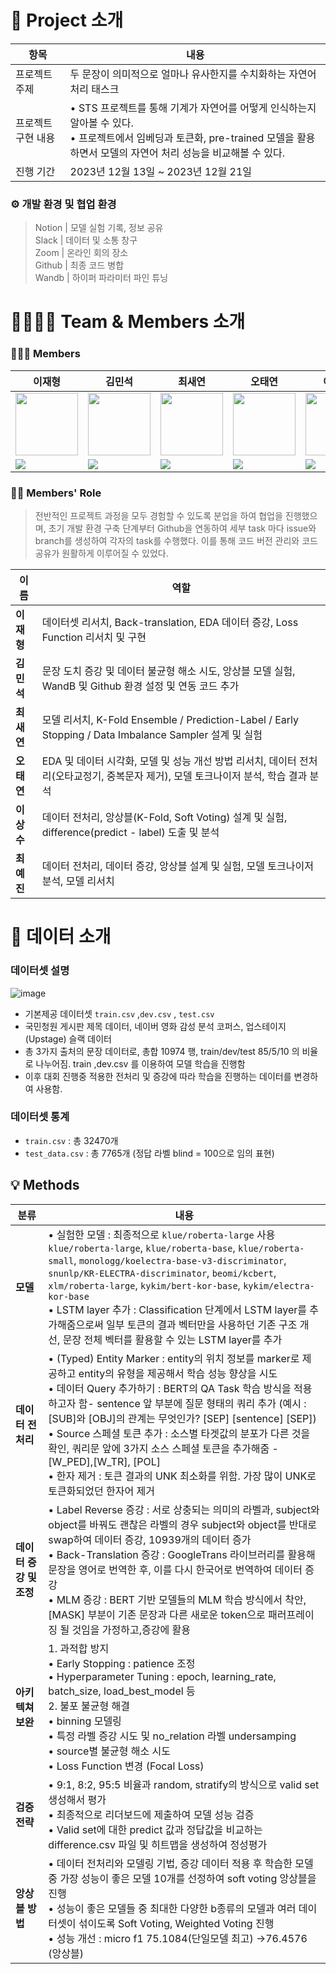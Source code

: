 # **📝 Project 소개**

| 항목 | 내용 |
| --- | --- |
| 프로젝트 주제 | 두 문장이 의미적으로 얼마나 유사한지를 수치화하는 자연어처리 태스크 |
| 프로젝트 구현 내용 | • STS 프로젝트를 통해 기계가 자연어를 어떻게 인식하는지 알아볼 수 있다.<br>• 프로젝트에서 임베딩과 토큰화, pre-trained 모델을 활용하면서 모델의 자연어 처리 성능을 비교해볼 수 있다. |
| 진행 기간 | 2023년 12월 13일 ~ 2023년 12월 21일 |

### ⚙️ 개발 환경 및 협업 환경
> Notion  | 모델 실험 기록, 정보 공유 <br>
Slack     | 데이터 및 소통 창구 <br>
Zoom   | 온라인 회의 장소 <br>
Github  | 최종 코드 병합 <br>
Wandb | 하이퍼 파라미터 파인 튜닝
> 

# **👨‍👩‍👧‍👦 Team & Members** 소개

### 💁🏻‍♂️ Members

| **이재형** | **김민석** | **최새연** | **오태연** | **이상수** | **최예진** |
| --- | --- | --- | --- | --- | --- |
| <img src='https://avatars.githubusercontent.com/u/71856506?v=4' height=100 width=100></img> | <img src='https://avatars.githubusercontent.com/u/63552400?v=4' height=100 width=100></img> | <img src='https://avatars.githubusercontent.com/u/71118045?v=4' height=100 width=100></img> | <img src='https://avatars.githubusercontent.com/u/122765534?v=4' height=100 width=100></img> | <img src='https://github.com/boostcampaitech6/level2-klue-nlp-04/assets/118837517/344540c3-a093-4cb8-a694-61164a7380f8' height=100 width=100></img> | <img src='https://avatars.githubusercontent.com/u/69586041?v=4' height=100 width=100></img> |
|  <a href="https://github.com/jaealways" target="_blank"><img src="https://img.shields.io/badge/Github-black.svg?&style=round&logo=github"/></a> | <a href="https://github.com/maxseats" target="_blank"><img src="https://img.shields.io/badge/Github-black.svg?&style=round&logo=github"/></a> |  <a href="https://github.com/new-open" target="_blank"><img src="https://img.shields.io/badge/Github-black.svg?&style=round&logo=github"/></a> | <a href="https://github.com/ohbigkite" target="https://github.com/ohbigkite"><img src="https://img.shields.io/badge/Github-black.svg?&style=round&logo=github"/></a> | <a href="https://github.com/SangSusu-git" target="_blank"><img src="https://img.shields.io/badge/Github-black.svg?&style=round&logo=github"/></a> | <a href="https://github.com/yeh-jeans" target="_blank"><img src="https://img.shields.io/badge/Github-black.svg?&style=round&logo=github"/></a> |


### 👸🏻 Members' Role

> 전반적인 프로젝트 과정을 모두 경험할 수 있도록 분업을 하여 협업을 진행했으며, 초기 개발 환경 구축 단계부터 Github을 연동하여 세부 task 마다 issue와 branch를 생성하여 각자의 task를 수행했다. 이를 통해 코드 버전 관리와 코드 공유가 원활하게 이루어질 수 있었다.
> 

| 이름 | 역할 |
| --- | --- |
| **이재형** | 데이터셋 리서치, Back-translation, EDA 데이터 증강, Loss Function 리서치 및 구현 |
| **김민석** | 문장 도치 증강 및 데이터 불균형 해소 시도, 앙상블 모델 실험, WandB 및 Github 환경 설정 및 연동 코드 추가 |
| **최새연** | 모델 리서치, K-Fold Ensemble / Prediction-Label / Early Stopping / Data Imbalance Sampler 설계 및 실험 |
| **오태연** | EDA 및 데이터 시각화, 모델 및 성능 개선 방법 리서치, 데이터 전처리(오타교정기, 중복문자 제거), 모델 토크나이저 분석, 학습 결과 분석 |
| **이상수** | 데이터 전처리, 앙상블(K-Fold, Soft Voting) 설계 및 실험, difference(predict - label) 도출 및 분석 |
| **최예진** | 데이터 전처리, 데이터 증강, 앙상블 설계 및 실험, 모델 토크나이저 분석, 모델 리서치 |

# 💾 데이터 소개

### **데이터셋 설명**
![image](https://github.com/user-attachments/assets/f761675e-d397-405f-9434-6948acf2f253)

- 기본제공 데이터셋 `train.csv` ,`dev.csv` , `test.csv`
- 국민청원 게시판 제목 데이터, 네이버 영화 감성 분석 코퍼스, 업스테이지(Upstage) 슬랙 데이터
- 총 3가지 출처의 문장 데이터로, 총합 10974 행, train/dev/test 85/5/10 의 비율로 나누어짐.
train ,dev.csv 를 이용하여 모델 학습을 진행함
- 이후 대회 진행중 적용한 전처리 및 증강에 따라 학습을 진행하는 데이터를 변경하여 사용함.

### 데이터셋 통계

- `train.csv` : 총 32470개
- `test_data.csv` : 총 7765개 (정답 라벨 blind = 100으로 임의 표현)

## 💡 Methods

| 분류 | 내용 |
| --- | --- |
| **모델** | • 실험한 모델 : 최종적으로 `klue/roberta-large` 사용<br>`klue/roberta-large`, `klue/roberta-base`,  `klue/roberta-small`, `monologg/koelectra-base-v3-discriminator`, `snunlp/KR-ELECTRA-discriminator`, `beomi/kcbert`, `xlm/roberta-large`, `kykim/bert-kor-base`, `kykim/electra-kor-base` <br>• LSTM layer 추가 : Classification 단계에서 LSTM layer를 추가해줌으로써 일부 토큰의 결과 벡터만을 사용하던 기존 구조 개선, 문장 전체 벡터를 활용할 수 있는 LSTM layer를 추가 |
| **데이터 전처리** | • (Typed) Entity Marker : entity의 위치 정보를 marker로 제공하고 entity의 유형을 제공해서 학습 성능 향상을 시도<br>• 데이터 Query 추가하기 : BERT의 QA Task 학습 방식을 적용하고자 함- sentence 앞 부분에 질문 형태의 쿼리 추가 (예시 : [SUB]와 [OBJ]의 관계는 무엇인가? [SEP] [sentence] [SEP])<br>• Source 스페셜 토큰 추가 : 소스별 타겟값의 분포가 다른 것을 확인, 쿼리문 앞에 3가지 소스 스페셜 토큰을 추가해줌 - [W_PED],[W_TR], [POL]<br>• 한자 제거 : 토큰 결과의 UNK 최소화를 위함. 가장 많이 UNK로 토큰화되었던 한자어 제거 |
| **데이터 증강 및 조정** | • Label Reverse 증강 : 서로 상충되는 의미의 라벨과, subject와 object를 바꿔도 괜찮은 라벨의 경우 subject와 object를 반대로 swap하여 데이터 증강, 10939개의 데이터 증가<br>• Back-Translation 증강 : GoogleTrans 라이브러리를 활용해 문장을 영어로 번역한 후, 이를 다시 한국어로 번역하여 데이터 증강<br>• MLM 증강 :  BERT 기반 모델들의 MLM 학습 방식에서 착안, [MASK] 부분이 기존 문장과 다른 새로운 token으로 패러프레이징 될 것임을 가정하고,증강에 활용 |
| **아키텍쳐 보완** | 1. 과적합 방지<br>• Early Stopping : patience 조정<br>• Hyperparameter Tuning : epoch, learning_rate, batch_size, load_best_model 등<br>2. 불포 불균형 해결<br>• binning 모델링<br>• 특정 라벨 증강 시도 및 no_relation 라벨 undersamping<br>• source별 불균형 해소 시도<br>• Loss Function 변경 (Focal Loss) |
| **검증 전략** | • 9:1, 8:2, 95:5 비율과 random, stratify의 방식으로 valid set 생성해서 평가 <br>• 최종적으로 리더보드에 제출하여 모델 성능 검증<br>• Valid set에 대한 predict 값과 정답값을 비교하는 difference.csv 파일 및 히트맵을 생성하여 정성평가 |
| **앙상블 방법** | • 데이터 전처리와 모델링 기법, 증강 데이터 적용 후 학습한 모델 중 가장 성능이 좋은 모델 10개를 선정하여 soft voting 앙상블을 진행<br>• 성능이 좋은 모델들 중 최대한 다양한 b종류의 모델과 여러 데이터셋이 섞이도록 Soft Voting, Weighted Voting 진행<br>• 성능 개선 : micro f1 75.1084(단일모델 최고) →76.4576 (앙상블) |

